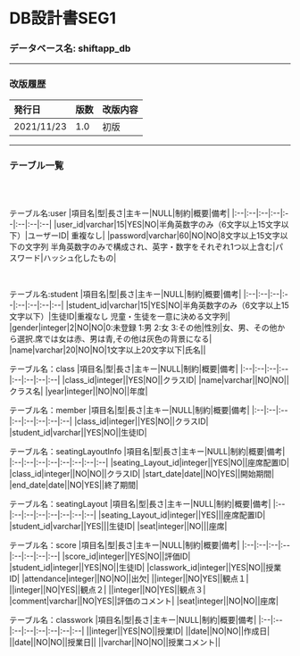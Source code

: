 # DB設計書SEG1

### データベース名: shiftapp_db
---
### 改版履歴
|発行日|版数|改版内容|
|:--|:--|:--|
|2021/11/23|1.0|初版|

---

### テーブル一覧

<br>


<br>

テーブル名:user
|項目名|型|長さ|主キー|NULL|制約|概要|備考|
|:--|:--|:--|:--|:--|:--|:--|:--|
|user_id|varchar|15|YES|NO|半角英数字のみ（6文字以上15文字以下）|ユーザーID|	重複なし|
|password|varchar|60|NO|NO|8文字以上15文字以下の文字列	半角英数字のみで構成され、英字・数字をそれぞれ1つ以上含む|パスワード|ハッシュ化したもの|

<br>

テーブル名:student
|項目名|型|長さ|主キー|NULL|制約|概要|備考|
|:--|:--|:--|:--|:--|:--|:--|:--|
|student_id|varchar|15|YES|NO|半角英数字のみ（6文字以上15文字以下）|生徒ID|重複なし 児童・生徒を一意に決める文字列|
|gender|integer|2|NO|NO|0:未登録 1:男 2:女 3:その他|性別|女、男、その他から選択.席では女は赤、男は青,その他は灰色の背景になる|
|name|varchar|20|NO|NO|1文字以上20文字以下|氏名||

テーブル名：class
|項目名|型|長さ|主キー|NULL|制約|概要|備考|
|:--|:--|:--|:--|:--|:--|:--|:--|
|class_id|integer||YES|NO||クラスID|
|name|varchar||NO|NO||クラス名|
|year|integer||NO|NO||年度|

テーブル名：member
|項目名|型|長さ|主キー|NULL|制約|概要|備考|
|:--|:--|:--|:--|:--|:--|:--|:--|
|class_id|integer||YES|NO||クラスID|
|student_id|varchar||YES|NO||生徒ID|

テーブル名：seatingLayoutInfo
|項目名|型|長さ|主キー|NULL|制約|概要|備考|
|:--|:--|:--|:--|:--|:--|:--|:--|
|seating_Layout_id|integer||YES|NO||座席配置ID|
|class_id|integer||NO|NO||クラスID|
|start_date|date||NO|YES||開始期間|
|end_date|date||NO|YES||終了期間|


テーブル名：seatingLayout
|項目名|型|長さ|主キー|NULL|制約|概要|備考|
|:--|:--|:--|:--|:--|:--|:--|:--|
|seating_Layout_id|integer||YES|||座席配置ID|
|student_id|varchar||YES|||生徒ID|
|seat|integer||NO|||座席|


テーブル名：score
|項目名|型|長さ|主キー|NULL|制約|概要|備考|
|:--|:--|:--|:--|:--|:--|:--|:--|
|score_id|integer||YES|NO||評価ID|
|student_id|integer||YES|NO||生徒ID|
|classwork_id|integer||YES|NO||授業ID|
|attendance|integer||NO|NO||出欠|
||integer||NO|YES||観点１|
||integer||NO|YES||観点２|
||integer||NO|YES||観点３|
|comment|varchar||NO|YES||評価のコメント|
|seat|integer||NO|NO||座席|


テーブル名：classwork
|項目名|型|長さ|主キー|NULL|制約|概要|備考|
|:--|:--|:--|:--|:--|:--|:--|:--|
||integer||YES|NO||授業ID|
||date||NO|NO||作成日|
||date||NO|NO||授業日||
||varchar||NO|NO||授業コメント||



